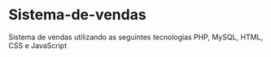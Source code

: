 # Sistema-de-vendas
Sistema de vendas utilizando as seguintes tecnologias PHP, MySQL, HTML, CSS e JavaScript
